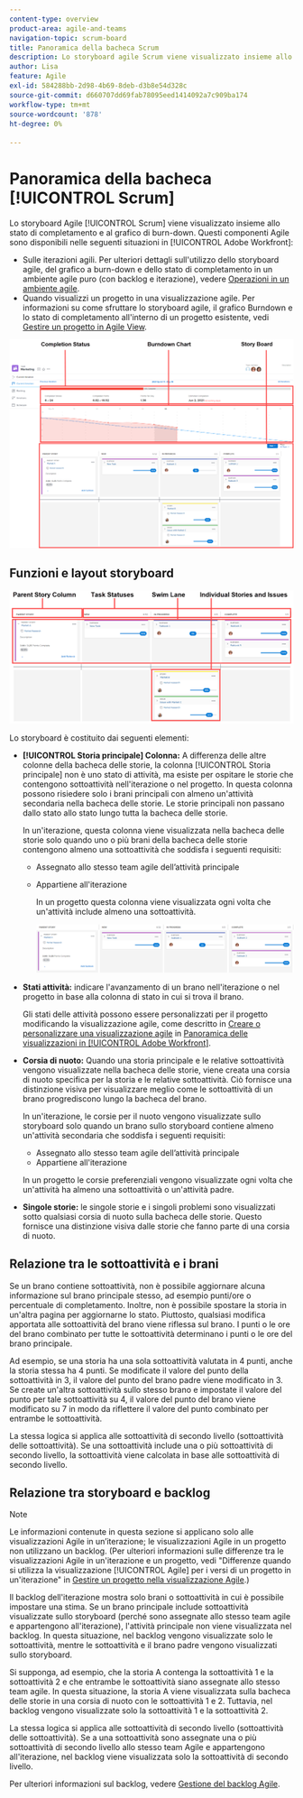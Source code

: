 ```yaml
---
content-type: overview
product-area: agile-and-teams
navigation-topic: scrum-board
title: Panoramica della bacheca Scrum
description: Lo storyboard agile Scrum viene visualizzato insieme allo stato di completamento e al grafico a burn-down.
author: Lisa
feature: Agile
exl-id: 584288bb-2d98-4b69-8deb-d3b8e54d328c
source-git-commit: d660707dd69fab78095eed1414092a7c909ba174
workflow-type: tm+mt
source-wordcount: '878'
ht-degree: 0%

---
```


# Panoramica della bacheca [!UICONTROL Scrum]

Lo storyboard Agile [!UICONTROL Scrum] viene visualizzato insieme allo stato di completamento e al grafico di burn-down. Questi componenti Agile sono disponibili nelle seguenti situazioni in [!UICONTROL Adobe Workfront]:

* Sulle iterazioni agili. Per ulteriori dettagli sull&#39;utilizzo dello storyboard agile, del grafico a burn-down e dello stato di completamento in un ambiente agile puro (con backlog e iterazione), vedere [Operazioni in un ambiente agile](../../../agile/work-in-an-agile-environment/work-in-an-agile-environment.md).
* Quando visualizzi un progetto in una visualizzazione agile. Per informazioni su come sfruttare lo storyboard agile, il grafico Burndown e lo stato di completamento all&#39;interno di un progetto esistente, vedi [Gestire un progetto in Agile View](../../../manage-work/projects/manage-projects/manage-projects-in-agile-view.md).

![Iterazione Agile](assets/agile-iteration-with-callouts.png)

## Funzioni e layout storyboard

![Storyboard Agile](assets/agile-storyboard-callouts.png)

Lo storyboard è costituito dai seguenti elementi:

* **[!UICONTROL Storia principale] Colonna:** A differenza delle altre colonne della bacheca delle storie, la colonna [!UICONTROL Storia principale] non è uno stato di attività, ma esiste per ospitare le storie che contengono sottoattività nell&#39;iterazione o nel progetto. In questa colonna possono risiedere solo i brani principali con almeno un&#39;attività secondaria nella bacheca delle storie. Le storie principali non passano dallo stato allo stato lungo tutta la bacheca delle storie.

  In un&#39;iterazione, questa colonna viene visualizzata nella bacheca delle storie solo quando uno o più brani della bacheca delle storie contengono almeno una sottoattività che soddisfa i seguenti requisiti:

   * Assegnato allo stesso team agile dell’attività principale
   * Appartiene all&#39;iterazione

     In un progetto questa colonna viene visualizzata ogni volta che un&#39;attività include almeno una sottoattività.

     ![Colonna storia principale](assets/agile-parentstory-swimlane.png)

* **Stati attività:** indicare l&#39;avanzamento di un brano nell&#39;iterazione o nel progetto in base alla colonna di stato in cui si trova il brano.

  Gli stati delle attività possono essere personalizzati per il progetto modificando la visualizzazione agile, come descritto in [Creare o personalizzare una visualizzazione agile](../../../reports-and-dashboards/reports/reporting-elements/views-overview.md#customizing-an-agile-view) in [Panoramica delle visualizzazioni in [!UICONTROL Adobe Workfront]](../../../reports-and-dashboards/reports/reporting-elements/views-overview.md).

* **Corsia di nuoto:** Quando una storia principale e le relative sottoattività vengono visualizzate nella bacheca delle storie, viene creata una corsia di nuoto specifica per la storia e le relative sottoattività. Ciò fornisce una distinzione visiva per visualizzare meglio come le sottoattività di un brano progrediscono lungo la bacheca del brano.

  In un&#39;iterazione, le corsie per il nuoto vengono visualizzate sullo storyboard solo quando un brano sullo storyboard contiene almeno un&#39;attività secondaria che soddisfa i seguenti requisiti:

   * Assegnato allo stesso team agile dell’attività principale
   * Appartiene all&#39;iterazione

  In un progetto le corsie preferenziali vengono visualizzate ogni volta che un&#39;attività ha almeno una sottoattività o un&#39;attività padre.

* **Singole storie:** le singole storie e i singoli problemi sono visualizzati sotto qualsiasi corsia di nuoto sulla bacheca delle storie. Questo fornisce una distinzione visiva dalle storie che fanno parte di una corsia di nuoto.

## Relazione tra le sottoattività e i brani

Se un brano contiene sottoattività, non è possibile aggiornare alcuna informazione sul brano principale stesso, ad esempio punti/ore o percentuale di completamento. Inoltre, non è possibile spostare la storia in un&#39;altra pagina per aggiornarne lo stato. Piuttosto, qualsiasi modifica apportata alle sottoattività del brano viene riflessa sul brano. I punti o le ore del brano combinato per tutte le sottoattività determinano i punti o le ore del brano principale.

Ad esempio, se una storia ha una sola sottoattività valutata in 4 punti, anche la storia stessa ha 4 punti. Se modificate il valore del punto della sottoattività in 3, il valore del punto del brano padre viene modificato in 3. Se create un&#39;altra sottoattività sullo stesso brano e impostate il valore del punto per tale sottoattività su 4, il valore del punto del brano viene modificato su 7 in modo da riflettere il valore del punto combinato per entrambe le sottoattività.

La stessa logica si applica alle sottoattività di secondo livello (sottoattività delle sottoattività). Se una sottoattività include una o più sottoattività di secondo livello, la sottoattività viene calcolata in base alle sottoattività di secondo livello.

## Relazione tra storyboard e backlog

>[!NOTE]
>
>Le informazioni contenute in questa sezione si applicano solo alle visualizzazioni Agile in un’iterazione; le visualizzazioni Agile in un progetto non utilizzano un backlog. (Per ulteriori informazioni sulle differenze tra le visualizzazioni Agile in un&#39;iterazione e un progetto, vedi &quot;Differenze quando si utilizza la visualizzazione [!UICONTROL Agile] per i versi di un progetto in un&#39;iterazione&quot; in [Gestire un progetto nella visualizzazione Agile](../../../manage-work/projects/manage-projects/manage-projects-in-agile-view.md).)

Il backlog dell&#39;iterazione mostra solo brani o sottoattività in cui è possibile impostare una stima. Se un brano principale include sottoattività visualizzate sullo storyboard (perché sono assegnate allo stesso team agile e appartengono all&#39;iterazione), l&#39;attività principale non viene visualizzata nel backlog. In questa situazione, nel backlog vengono visualizzate solo le sottoattività, mentre le sottoattività e il brano padre vengono visualizzati sullo storyboard.

Si supponga, ad esempio, che la storia A contenga la sottoattività 1 e la sottoattività 2 e che entrambe le sottoattività siano assegnate allo stesso team agile. In questa situazione, la storia A viene visualizzata sulla bacheca delle storie in una corsia di nuoto con le sottoattività 1 e 2. Tuttavia, nel backlog vengono visualizzate solo la sottoattività 1 e la sottoattività 2.

La stessa logica si applica alle sottoattività di secondo livello (sottoattività delle sottoattività). Se a una sottoattività sono assegnate una o più sottoattività di secondo livello allo stesso team Agile e appartengono all&#39;iterazione, nel backlog viene visualizzata solo la sottoattività di secondo livello.

Per ulteriori informazioni sul backlog, vedere [Gestione del backlog Agile](../../../agile/work-in-an-agile-environment/manage-the-agile-backlog.md).
